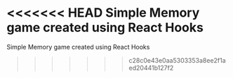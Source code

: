 <<<<<<< HEAD
Simple Memory game created using React Hooks
=======
Simple Memory game created using React Hooks
>>>>>>> c28c0e43e0aa5303353a8ee2f1aed20441b127f2
